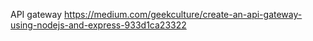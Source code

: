 API gateway
https://medium.com/geekculture/create-an-api-gateway-using-nodejs-and-express-933d1ca23322